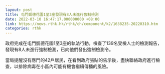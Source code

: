 ```yaml
---
layout: post
title: 屯門凱德花園1至3座發現有8人未進行強制檢測
date: 2022-03-10 16:47:17.000000000 +08:00
link: https://news.rthk.hk/rthk/ch/component/k2/1638235-20220310.htm
categories: rthk
---
```


政府完成在屯門凱德花園1至3座的執法行動，檢查了139名受檢人士的檢測報告，發現有8人未進行強制檢測，已向他們發出強制檢測令。

當局提醒沒有應門的42戶居民，在看到政府張貼的告示後，盡快聯絡政府進行檢查，以排除病毒在小區內可能有機會繼續傳播的風險。

